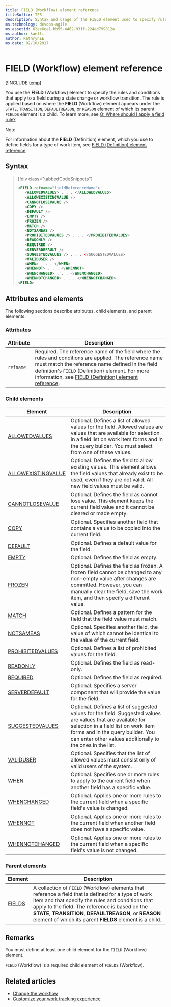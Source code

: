 ```yaml
---
title: FIELD (Workflow) element reference 
titleSuffix: TFS
description: Syntax and usage of the FIELD element used to specify rules and conditions on fields within the workflow of a work item type 
ms.technology: devops-agile
ms.assetid: 62ee6ea1-bb55-4462-93ff-224ad799812a
ms.author: kaelli
author: KathrynEE
ms.date: 02/10/2017
---
```


# FIELD (Workflow) element reference

[!INCLUDE [temp](../../includes/customization-phase-0-and-1-plus-version-header.md)]

You use the **FIELD** (Workflow) element to specify the rules and conditions that apply to a field during a state change or workflow transition. The rule is applied based on where the **FIELD** (Workflow) element appears under the `STATE`, `TRANSITION`, `DEFAULTREASON`, or `REASON` element of which its parent `FIELDS` element is a child. To learn more, see [Q: Where should I apply a field rule?](<https://msdn.microsoft.com/vstudio/ms404857(v=vs.98).aspx>)

> [!NOTE]  
> For information about the **FIELD** (Definition) element, which you use to define fields for a type of work item, see [FIELD (Definition) element reference](field-definition-element-reference.md).

## Syntax

> [!div class="tabbedCodeSnippets"]
>
> ```XML
> <FIELD refname="fieldReferenceName">
>    <ALLOWEDVALUES> . . . </ALLOWEDVALUES>
>    <ALLOWEXISTINGVALUE />
>    <CANNOTLOSEVALUE />
>    <COPY />
>    <DEFAULT />
>    <EMPTY />
>    <FROZEN />
>    <MATCH />
>    <NOTSAMEAS />
>    <PROHIBITEDVALUES /> . . . </PROHIBITEDVALUES>
>    <READONLY />
>    <REQUIRED />
>    <SERVERDEFAULT />
>    <SUGGESTEDVALUES /> . . . </SUGGESTEDVALUES>
>    <VALIDUSER />
>    <WHEN> . . . </WHEN>
>    <WHENNOT> . . . </WHENNOT>
>    <WHENCHANGED> . . . </WHENCHANGED>
>    <WHENNOTCHANGED> . . . </WHENNOTCHANGED>
> <FIELD>
> ```

## Attributes and elements

The following sections describe attributes, child elements, and parent elements.

### Attributes

| Attribute | Description                                                                                                                                                                                                                                                                                                     |
| --------- | --------------------------------------------------------------------------------------------------------------------------------------------------------------------------------------------------------------------------------------------------------------------------------------------------------------- |
| `refname` | Required. The reference name of the field where the rules and conditions are applied. The reference name must match the reference name defined in the field definition's `FIELD` (Definition) element. For more information, see [FIELD (Definition) element reference](field-definition-element-reference.md). |

### Child elements

| Element                                                        | Description                                                                                                                                                                                                                                            |
| -------------------------------------------------------------- | ------------------------------------------------------------------------------------------------------------------------------------------------------------------------------------------------------------------------------------------------------ |
| [ALLOWEDVALUES](define-pick-lists.md)                          | Optional. Defines a list of allowed values for the field. Allowed values are values that are available for selection in a field list on work item forms and in the query builder. You must select from one of these values.                            |
| [ALLOWEXISTINGVALUE](define-pick-lists.md)                     | Optional. Defines the field to allow existing values. This element allows the field values that already exist to be used, even if they are not valid. All new field values must be valid.                                                              |
| [CANNOTLOSEVALUE](apply-rule-work-item-field.md)               | Optional. Defines the field as cannot lose value. This element keeps the current field value and it cannot be cleared or made empty.                                                                                                                   |
| [COPY](define-default-copy-value-field.md)                     | Optional. Specifies another field that contains a value to be copied into the current field.                                                                                                                                                           |
| [DEFAULT](define-default-copy-value-field.md)                  | Optional. Defines a default value for the field.                                                                                                                                                                                                       |
| [EMPTY](apply-rule-work-item-field.md)                         | Optional. Defines the field as empty.                                                                                                                                                                                                                  |
| [FROZEN](apply-rule-work-item-field.md)                        | Optional. Defines the field as frozen. A frozen field cannot be changed to any non-empty value after changes are committed. However, you can manually clear the field, save the work item, and then specify a different value.                         |
| [MATCH](apply-pattern-matching-to-string-field.md)             | Optional. Defines a pattern for the field that the field value must match.                                                                                                                                                                             |
| [NOTSAMEAS](apply-rule-work-item-field.md)                     | Optional. Specifies another field, the value of which cannot be identical to the value of the current field.                                                                                                                                           |
| [PROHIBITEDVALUES](define-pick-lists.md)                       | Optional. Defines a list of prohibited values for the field.                                                                                                                                                                                           |
| [READONLY](apply-rule-work-item-field.md)                      | Optional. Defines the field as read-only.                                                                                                                                                                                                              |
| [REQUIRED](apply-rule-work-item-field.md)                      | Optional. Defines the field as required.                                                                                                                                                                                                               |
| [SERVERDEFAULT](define-default-copy-value-field.md)            | Optional. Specifies a server component that will provide the value for the field.                                                                                                                                                                      |
| [SUGGESTEDVALUES](define-pick-lists.md)                        | Optional. Defines a list of suggested values for the field. Suggested values are values that are available for selection in a field list on work item forms and in the query builder. You can enter other values additionally to the ones in the list. |
| [VALIDUSER](apply-rule-work-item-field.md)                     | Optional. Specifies that the list of allowed values must consist only of valid users of the system.                                                                                                                                                    |
| [WHEN](assign-conditional-based-values-and-rules.md)           | Optional. Specifies one or more rules to apply to the current field when another field has a specific value.                                                                                                                                           |
| [WHENCHANGED](assign-conditional-based-values-and-rules.md)    | Optional. Applies one or more rules to the current field when a specific field's value is changed.                                                                                                                                                     |
| [WHENNOT](assign-conditional-based-values-and-rules.md)        | Optional. Applies one or more rules to the current field when another field does not have a specific value.                                                                                                                                            |
| [WHENNOTCHANGED](assign-conditional-based-values-and-rules.md) | Optional. Applies one or more rules to the current field when a specific field's value is not changed.                                                                                                                                                 |

### Parent elements

| Element                                          | Description                                                                                                                                                                                                                                                                                                                        |
| ------------------------------------------------ | ---------------------------------------------------------------------------------------------------------------------------------------------------------------------------------------------------------------------------------------------------------------------------------------------------------------------------------- |
| [FIELDS](all-workflow-xml-elements-reference.md) | A collection of `FIELD` (Workflow) elements that reference a field that is defined for a type of work item and that specify the rules and conditions that apply to the field. The reference is based on the **STATE**, **TRANSITION**, **DEFAULTREASON**, or **REASON** element of which its parent **FIELDS** element is a child. |

## Remarks

You must define at least one child element for the `FIELD` (Workflow) element.

`FIELD` (Workflow) is a required child element of `FIELDS` (Workflow).

## Related articles

- [Change the workflow](change-workflow-wit.md)
- [Customize your work tracking experience](../customize-work.md)
